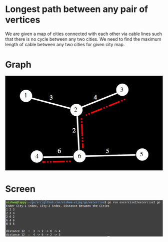 # Longest path between any pair of vertices
We are given a map of cities connected with each other via cable lines such that there is no cycle between any two cities. We need to find the maximum length of cable between any two cities for given city map.

# Graph
![alt text](https://github.com/vishwa-vijay/go/raw/master/excercise/excercise2/graph.jpg)


# Screen
![alt text](https://github.com/vishwa-vijay/go/raw/master/excercise/excercise2/excercise2.jpg)

